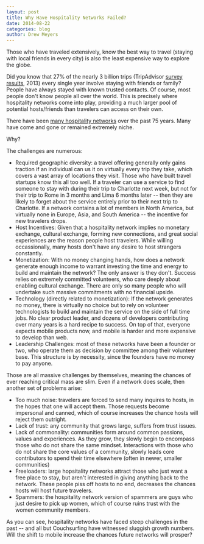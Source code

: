 ```yaml
---
layout: post
title: Why Have Hospitality Networks Failed?
date: 2014-08-22
categories: blog
author: Drew Meyers
---
```


Those who have traveled extensively, know the best way to travel (staying with local friends in every city) is also the least expensive way to explore the globe.

Did you know that 27% of the nearly 3 billion trips (TripAdvisor [survey results](http://www.tripadvisor.com/PressCenter-i5985-c1-Press_Releases.html), 2013) every single year involve staying with friends or family? People have always stayed with known trusted contacts. Of course, most people don't know people all over the world. This is precisely where hospitality networks come into play, providing a much larger pool of potential hosts/friends than travelers can access on their own. 

There have been [many hospitality networks](http://www.horizonapp.co/blog/hospitality-networks-history/) over the past 75 years. Many have come and gone or remained extremely niche. 

Why?

The challenges are numerous:

- Required geographic diversity: a travel offering generally only gains traction if an individual can us it on virtually every trip they take, which covers a vast array of locations they visit. Those who have built travel startups know this all too well. If a traveler can use a service to find someone to stay with during their trip to Charlotte next week, but not for their trip to Rome in 3 months and Lima 6 months later -- then they are likely to forget about the service entirely prior to their next trip to Charlotte. If a network contains a lot of members in North America, but virtually none in Europe, Asia, and South America -- the incentive for new travelers drops.
- Host Incentives: Given that a hospitality network implies no monetary exchange, cultural exchange, forming new connections, and great social experiences are the reason people host travelers. While willing occassionally, many hosts don't have any desire to host strangers constantly.
- Monetization: With no money changing hands, how does a network generate enough income to warrant investing the time and energy to build and maintain the network? The only answer is they don't. Success relies on extremely committed volunteers, who care deeply about enabling cultural exchange. There are only so many people who will undertake such massive commitments with no financial upside.
- Technology (directly related to monetization): If the network generates no money, there is virtually no choice but to rely on volunteer technologists to build and maintain the service on the side of full time jobs. No clear product leader, and dozens of developers contributing over many years is a hard recipe to success. On top of that, everyone expects mobile products now, and mobile is harder and more expensive to develop  than web.
- Leadership Challenges: most of these networks have been a founder or two, who operate them as decision by committee among their volunteer base. This structure is by necessity, since the founders have no money to pay anyone.

Those are all massive challenges by themselves, meaning the chances of ever reaching critical mass are slim. Even if a network does scale, then another set of problems arise:

- Too much noise: travelers are forced to send many inquires to hosts, in the hopes that one will accept them. Those requests become impersonal and canned, which of course increases the chance hosts will reject them outright.
- Lack of trust: any community that grows large, suffers from trust issues.
- Lack of commonality: communities form around common passions, values and experiences. As they grow, they slowly begin to encompass those who do not share the same mindset. Interactions with those who do not share the core values of a community, slowly leads core contributors to spend their time elsewhere (often in newer, smaller communities)
- Freeloaders: large hopsitality networks attract those who just want a free place to stay, but aren't interested in giving anything back to the network. These people piss off hosts to no end, decreases the chances hosts will host future travelers.
- Spammers: the hospitality network version of spammers are guys who just desire to pick up women, which of course ruins trust with the women community members.

As you can see, hospitality networks have faced steep challenges in the past -- and all but Couchsurfing have witnessed sluggish growth numbers. Will the shift to mobile increase the chances future networks will prosper?